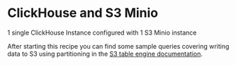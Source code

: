# ClickHouse and S3 Minio

1 single ClickHouse Instance configured with 1 S3 Minio instance

After starting this recipe you can find some sample queries covering writing data to S3 using partitioning in the [S3 table engine documentation](https://clickhouse.com/docs/en/engines/table-engines/integrations/s3#querying-partitioned-data). 
